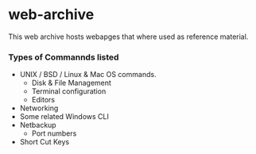 # web-archive
This web archive hosts webapges that where used as reference material. 

### Types of Commannds listed
* UNIX / BSD / Linux & Mac OS commands.
    * Disk & File Management
    * Terminal configuration
    * Editors 
* Networking
* Some related Windows CLI
* Netbackup
   * Port numbers
* Short Cut Keys
